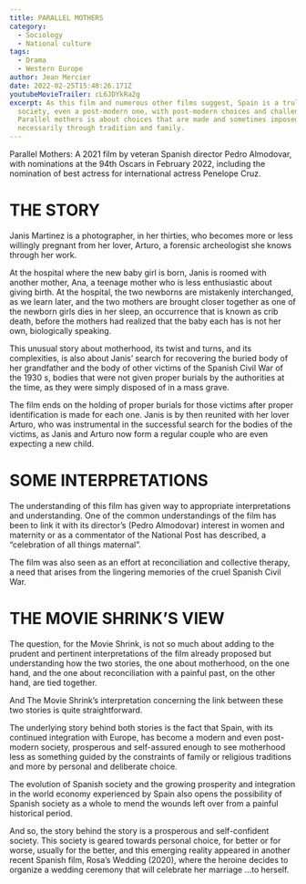 ```yaml
---
title: PARALLEL MOTHERS
category:
  - Sociology
  - National culture
tags:
  - Drama
  - Western Europe
author: Jean Mercier
date: 2022-02-25T15:48:26.171Z
youtubeMovieTrailer: cL6JDYkRa2g
excerpt: As this film and numerous other films suggest, Spain is a truly modern
  society, even a post-modern one, with post-modern choices and challenges.
  Parallel mothers is about choices that are made and sometimes imposed, but not
  necessarily through tradition and family.
---
```

Parallel Mothers: A 2021 film by veteran Spanish director Pedro Almodovar, with nominations at the 94th Oscars in February 2022, including the nomination of best actress for international actress Penelope Cruz. 

# THE STORY

Janis Martinez is a photographer, in her thirties, who becomes more or less willingly pregnant from her lover, Arturo, a forensic archeologist she knows through her work.

At the hospital where the new baby girl is born, Janis is roomed with another mother, Ana, a teenage mother who is less enthusiastic about giving birth. At the hospital, the two newborns are mistakenly interchanged, as we learn later, and the two mothers are brought closer together as one of the newborn girls dies in her sleep, an occurrence that is known as crib death, before the mothers had realized that the baby each has is not her own, biologically speaking.

This unusual story about motherhood, its twist and turns, and its complexities, is also about Janis’ search for recovering the buried body of her grandfather and the body of other victims of the Spanish Civil War of the 1930 s, bodies that were not given proper burials by the authorities at the time, as they were simply disposed of in a mass grave.

The film ends on the holding of proper burials for those victims after proper identification is made for each one.  Janis is by then reunited with her lover Arturo, who was instrumental in the successful search for the bodies of the victims, as Janis and Arturo now form a regular couple who are even expecting a new child. 

# SOME INTERPRETATIONS

The understanding of this film has given way to appropriate  interpretations and understanding. One of the common understandings of the film has been to link it with its director’s (Pedro Almodovar) interest in women and maternity or as a commentator of the National Post has described, a “celebration of all things maternal”.

The film was also seen as an effort at reconciliation and collective therapy, a need that arises from the lingering memories of the  cruel Spanish Civil War. 

# THE MOVIE SHRINK’S VIEW

The question, for the Movie Shrink, is not so much about adding to the prudent and pertinent interpretations of the film already proposed but understanding how the two stories, the one about motherhood, on the one hand, and the one about reconciliation with a painful past, on the other hand, are tied together.

And The Movie Shrink’s interpretation concerning the link between these two stories is quite straightforward.

The underlying story behind both stories is the fact that Spain, with its continued integration with Europe, has become a modern and even post-modern society, prosperous and self-assured enough to see motherhood less as something guided by the constraints of family or religious traditions and more by personal and deliberate choice.

The evolution of Spanish society and the growing prosperity and integration in the world economy experienced by Spain also opens the possibility of Spanish society as a whole to mend the wounds left over from a painful historical period.

And so, the story behind the story is a prosperous and self-confident society. This society is geared towards personal choice, for better or for worse, usually for the better, and this emerging reality appeared in another recent Spanish film, Rosa’s Wedding (2020), where the heroine decides to organize a wedding ceremony that will  celebrate her marriage …to herself.